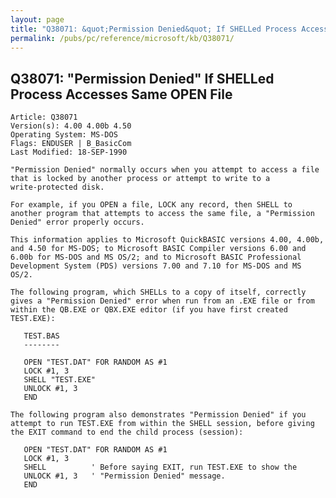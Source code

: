 ```yaml
---
layout: page
title: "Q38071: &quot;Permission Denied&quot; If SHELLed Process Accesses Same OPEN File"
permalink: /pubs/pc/reference/microsoft/kb/Q38071/
---
```


## Q38071: &quot;Permission Denied&quot; If SHELLed Process Accesses Same OPEN File

	Article: Q38071
	Version(s): 4.00 4.00b 4.50
	Operating System: MS-DOS
	Flags: ENDUSER | B_BasicCom
	Last Modified: 18-SEP-1990
	
	"Permission Denied" normally occurs when you attempt to access a file
	that is locked by another process or attempt to write to a
	write-protected disk.
	
	For example, if you OPEN a file, LOCK any record, then SHELL to
	another program that attempts to access the same file, a "Permission
	Denied" error properly occurs.
	
	This information applies to Microsoft QuickBASIC versions 4.00, 4.00b,
	and 4.50 for MS-DOS; to Microsoft BASIC Compiler versions 6.00 and
	6.00b for MS-DOS and MS OS/2; and to Microsoft BASIC Professional
	Development System (PDS) versions 7.00 and 7.10 for MS-DOS and MS
	OS/2.
	
	The following program, which SHELLs to a copy of itself, correctly
	gives a "Permission Denied" error when run from an .EXE file or from
	within the QB.EXE or QBX.EXE editor (if you have first created
	TEST.EXE):
	
	   TEST.BAS
	   --------
	
	   OPEN "TEST.DAT" FOR RANDOM AS #1
	   LOCK #1, 3
	   SHELL "TEST.EXE"
	   UNLOCK #1, 3
	   END
	
	The following program also demonstrates "Permission Denied" if you
	attempt to run TEST.EXE from within the SHELL session, before giving
	the EXIT command to end the child process (session):
	
	   OPEN "TEST.DAT" FOR RANDOM AS #1
	   LOCK #1, 3
	   SHELL          ' Before saying EXIT, run TEST.EXE to show the
	   UNLOCK #1, 3   ' "Permission Denied" message.
	   END
